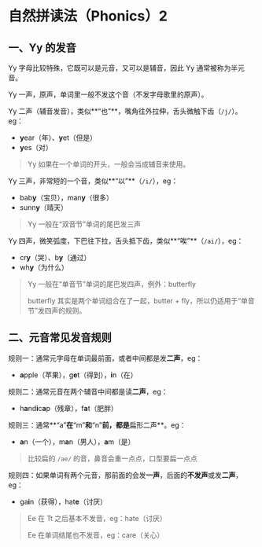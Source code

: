 # 自然拼读法（Phonics）2

## 一、Yy 的发音

Yy 字母比较特殊，它既可以是元音，又可以是辅音，因此 Yy 通常被称为半元音。

Yy 一声，原声，单词里一般不发这个音（不发字母歌里的原声）。

Yy 二声（辅音发音），类似**“也”**，嘴角往外拉伸，舌头微触下齿（`/j/`）。eg：

- **y**ear（年）、**y**et（但是）
- **y**es（对）

> Yy 如果在一个单词的开头，一般会当成辅音来使用。

Yy 三声，非常短的一个音，类似**“以”**（`/i/`），eg：

- bab**y**（宝贝），man**y**（很多）
- sunn**y**（晴天）

> Yy 一般在“双音节”单词的尾巴发三声

Yy 四声，微笑弧度，下巴往下拉，舌头抵下齿，类似**“唉”**（`/ai/`），eg：

- cr**y**（哭）、b**y**（通过）
- wh**y**（为什么）

> Yy 一般在“单音节”单词的尾巴发四声，例外：butterfly
>
> butterfly 其实是两个单词组合在了一起，butter + fly，所以仍适用于“单音节”发四声的规则。

## 二、元音常见发音规则

规则一：通常元字母在单词最前面，或者中间都是发**二声**，eg：

- **a**pple（苹果），g**e**t（得到），**i**n（在）

规则二：通常元音在两个辅音中间都是读**二声**，eg：

- h**a**nd**i**c**a**p（残章），f**a**t（肥胖）

规则三：通常**“a”**在**“m”**和**“n”**前，都是**扁形二声**。eg：

- **a**n（一个），m**a**n（男人），**a**m（是）

> 比较扁的 `/ae/` 的音，鼻音会重一点点，口型要扁一点点

规则四：如果单词有两个元音，那前面的会发**一声**，后面的**不发声**或发**二声**，eg：

- ga**i**n（获得），hat**e**（讨厌）

> Ee 在 Tt 之后基本不发音，eg：hate（讨厌）
>
> Ee 在单词结尾也不发音，eg：care（关心）
